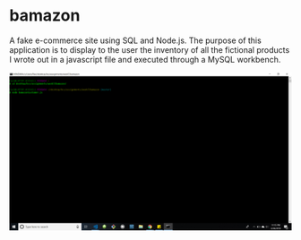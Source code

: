 # bamazon
A fake e-commerce site using SQL and Node.js. The purpose of this application is to display to the user the inventory of all the fictional products I wrote out in a javascript file and executed through a MySQL workbench.

![](images/step1.png)
